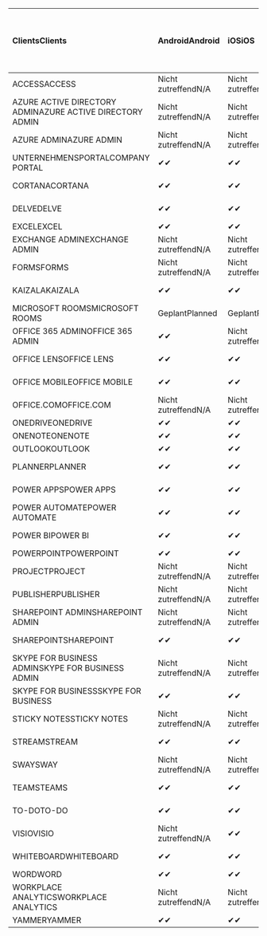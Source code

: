 <!-- This file is generated automatically. Changes made to this file will be overwritten.-->
|<span data-ttu-id="2227e-101">Clients</span><span class="sxs-lookup"><span data-stu-id="2227e-101">Clients</span></span>|<span data-ttu-id="2227e-102">Android</span><span class="sxs-lookup"><span data-stu-id="2227e-102">Android</span></span>|<span data-ttu-id="2227e-103">iOS</span><span class="sxs-lookup"><span data-stu-id="2227e-103">iOS</span></span>|<span data-ttu-id="2227e-104">Mac</span><span class="sxs-lookup"><span data-stu-id="2227e-104">Mac</span></span>|<span data-ttu-id="2227e-105">Windows 10</span><span class="sxs-lookup"><span data-stu-id="2227e-105">Windows 10</span></span><br><span data-ttu-id="2227e-106">Desktop</span><span class="sxs-lookup"><span data-stu-id="2227e-106">Desktop</span></span>|<span data-ttu-id="2227e-107">Windows 10</span><span class="sxs-lookup"><span data-stu-id="2227e-107">Windows 10</span></span><br><span data-ttu-id="2227e-108">Moderne Apps</span><span class="sxs-lookup"><span data-stu-id="2227e-108">Modern Apps</span></span>|
|:-|:-|:-|:-|:-|:-|
|<span data-ttu-id="2227e-109">ACCESS</span><span class="sxs-lookup"><span data-stu-id="2227e-109">ACCESS</span></span>|<span data-ttu-id="2227e-110">Nicht zutreffend</span><span class="sxs-lookup"><span data-stu-id="2227e-110">N/A</span></span>|<span data-ttu-id="2227e-111">Nicht zutreffend</span><span class="sxs-lookup"><span data-stu-id="2227e-111">N/A</span></span>|<span data-ttu-id="2227e-112">Nicht zutreffend</span><span class="sxs-lookup"><span data-stu-id="2227e-112">N/A</span></span>|<span data-ttu-id="2227e-113">✔</span><span class="sxs-lookup"><span data-stu-id="2227e-113">✔</span></span>|<span data-ttu-id="2227e-114">Nicht zutreffend</span><span class="sxs-lookup"><span data-stu-id="2227e-114">N/A</span></span>|
|<span data-ttu-id="2227e-115">AZURE ACTIVE DIRECTORY ADMIN</span><span class="sxs-lookup"><span data-stu-id="2227e-115">AZURE ACTIVE DIRECTORY ADMIN</span></span>|<span data-ttu-id="2227e-116">Nicht zutreffend</span><span class="sxs-lookup"><span data-stu-id="2227e-116">N/A</span></span>|<span data-ttu-id="2227e-117">Nicht zutreffend</span><span class="sxs-lookup"><span data-stu-id="2227e-117">N/A</span></span>|<span data-ttu-id="2227e-118">Nicht zutreffend</span><span class="sxs-lookup"><span data-stu-id="2227e-118">N/A</span></span>|<span data-ttu-id="2227e-119">✔</span><span class="sxs-lookup"><span data-stu-id="2227e-119">✔</span></span>|<span data-ttu-id="2227e-120">Nicht zutreffend</span><span class="sxs-lookup"><span data-stu-id="2227e-120">N/A</span></span>|
|<span data-ttu-id="2227e-121">AZURE ADMIN</span><span class="sxs-lookup"><span data-stu-id="2227e-121">AZURE ADMIN</span></span>|<span data-ttu-id="2227e-122">Nicht zutreffend</span><span class="sxs-lookup"><span data-stu-id="2227e-122">N/A</span></span>|<span data-ttu-id="2227e-123">Nicht zutreffend</span><span class="sxs-lookup"><span data-stu-id="2227e-123">N/A</span></span>|<span data-ttu-id="2227e-124">Nicht zutreffend</span><span class="sxs-lookup"><span data-stu-id="2227e-124">N/A</span></span>|<span data-ttu-id="2227e-125">Nicht zutreffend</span><span class="sxs-lookup"><span data-stu-id="2227e-125">N/A</span></span>|<span data-ttu-id="2227e-126">Nicht zutreffend</span><span class="sxs-lookup"><span data-stu-id="2227e-126">N/A</span></span>|
|<span data-ttu-id="2227e-127">UNTERNEHMENSPORTAL</span><span class="sxs-lookup"><span data-stu-id="2227e-127">COMPANY PORTAL</span></span>|<span data-ttu-id="2227e-128">✔</span><span class="sxs-lookup"><span data-stu-id="2227e-128">✔</span></span>|<span data-ttu-id="2227e-129">✔</span><span class="sxs-lookup"><span data-stu-id="2227e-129">✔</span></span>|<span data-ttu-id="2227e-130">✔</span><span class="sxs-lookup"><span data-stu-id="2227e-130">✔</span></span>|<span data-ttu-id="2227e-131">Nicht zutreffend</span><span class="sxs-lookup"><span data-stu-id="2227e-131">N/A</span></span>|<span data-ttu-id="2227e-132">✔</span><span class="sxs-lookup"><span data-stu-id="2227e-132">✔</span></span>|
|<span data-ttu-id="2227e-133">CORTANA</span><span class="sxs-lookup"><span data-stu-id="2227e-133">CORTANA</span></span>|<span data-ttu-id="2227e-134">✔</span><span class="sxs-lookup"><span data-stu-id="2227e-134">✔</span></span>|<span data-ttu-id="2227e-135">✔</span><span class="sxs-lookup"><span data-stu-id="2227e-135">✔</span></span>|<span data-ttu-id="2227e-136">Nicht zutreffend</span><span class="sxs-lookup"><span data-stu-id="2227e-136">N/A</span></span>|<span data-ttu-id="2227e-137">Nicht zutreffend</span><span class="sxs-lookup"><span data-stu-id="2227e-137">N/A</span></span>|<span data-ttu-id="2227e-138">✔</span><span class="sxs-lookup"><span data-stu-id="2227e-138">✔</span></span>|
|<span data-ttu-id="2227e-139">DELVE</span><span class="sxs-lookup"><span data-stu-id="2227e-139">DELVE</span></span>|<span data-ttu-id="2227e-140">✔</span><span class="sxs-lookup"><span data-stu-id="2227e-140">✔</span></span>|<span data-ttu-id="2227e-141">✔</span><span class="sxs-lookup"><span data-stu-id="2227e-141">✔</span></span>|<span data-ttu-id="2227e-142">Nicht zutreffend</span><span class="sxs-lookup"><span data-stu-id="2227e-142">N/A</span></span>|<span data-ttu-id="2227e-143">Nicht zutreffend</span><span class="sxs-lookup"><span data-stu-id="2227e-143">N/A</span></span>|<span data-ttu-id="2227e-144">Nicht zutreffend</span><span class="sxs-lookup"><span data-stu-id="2227e-144">N/A</span></span>|
|<span data-ttu-id="2227e-145">EXCEL</span><span class="sxs-lookup"><span data-stu-id="2227e-145">EXCEL</span></span>|<span data-ttu-id="2227e-146">✔</span><span class="sxs-lookup"><span data-stu-id="2227e-146">✔</span></span>|<span data-ttu-id="2227e-147">✔</span><span class="sxs-lookup"><span data-stu-id="2227e-147">✔</span></span>|<span data-ttu-id="2227e-148">✔</span><span class="sxs-lookup"><span data-stu-id="2227e-148">✔</span></span>|<span data-ttu-id="2227e-149">✔</span><span class="sxs-lookup"><span data-stu-id="2227e-149">✔</span></span>|<span data-ttu-id="2227e-150">✔</span><span class="sxs-lookup"><span data-stu-id="2227e-150">✔</span></span>|
|<span data-ttu-id="2227e-151">EXCHANGE ADMIN</span><span class="sxs-lookup"><span data-stu-id="2227e-151">EXCHANGE ADMIN</span></span>|<span data-ttu-id="2227e-152">Nicht zutreffend</span><span class="sxs-lookup"><span data-stu-id="2227e-152">N/A</span></span>|<span data-ttu-id="2227e-153">Nicht zutreffend</span><span class="sxs-lookup"><span data-stu-id="2227e-153">N/A</span></span>|<span data-ttu-id="2227e-154">Nicht zutreffend</span><span class="sxs-lookup"><span data-stu-id="2227e-154">N/A</span></span>|<span data-ttu-id="2227e-155">✔</span><span class="sxs-lookup"><span data-stu-id="2227e-155">✔</span></span>|<span data-ttu-id="2227e-156">Nicht zutreffend</span><span class="sxs-lookup"><span data-stu-id="2227e-156">N/A</span></span>|
|<span data-ttu-id="2227e-157">FORMS</span><span class="sxs-lookup"><span data-stu-id="2227e-157">FORMS</span></span>|<span data-ttu-id="2227e-158">Nicht zutreffend</span><span class="sxs-lookup"><span data-stu-id="2227e-158">N/A</span></span>|<span data-ttu-id="2227e-159">Nicht zutreffend</span><span class="sxs-lookup"><span data-stu-id="2227e-159">N/A</span></span>|<span data-ttu-id="2227e-160">Nicht zutreffend</span><span class="sxs-lookup"><span data-stu-id="2227e-160">N/A</span></span>|<span data-ttu-id="2227e-161">Nicht zutreffend</span><span class="sxs-lookup"><span data-stu-id="2227e-161">N/A</span></span>|<span data-ttu-id="2227e-162">Nicht zutreffend</span><span class="sxs-lookup"><span data-stu-id="2227e-162">N/A</span></span>|
|<span data-ttu-id="2227e-163">KAIZALA</span><span class="sxs-lookup"><span data-stu-id="2227e-163">KAIZALA</span></span>|<span data-ttu-id="2227e-164">✔</span><span class="sxs-lookup"><span data-stu-id="2227e-164">✔</span></span>|<span data-ttu-id="2227e-165">✔</span><span class="sxs-lookup"><span data-stu-id="2227e-165">✔</span></span>|<span data-ttu-id="2227e-166">Nicht zutreffend</span><span class="sxs-lookup"><span data-stu-id="2227e-166">N/A</span></span>|<span data-ttu-id="2227e-167">Nicht zutreffend</span><span class="sxs-lookup"><span data-stu-id="2227e-167">N/A</span></span>|<span data-ttu-id="2227e-168">Nicht zutreffend</span><span class="sxs-lookup"><span data-stu-id="2227e-168">N/A</span></span>|
|<span data-ttu-id="2227e-169">MICROSOFT ROOMS</span><span class="sxs-lookup"><span data-stu-id="2227e-169">MICROSOFT ROOMS</span></span>|<span data-ttu-id="2227e-170">Geplant</span><span class="sxs-lookup"><span data-stu-id="2227e-170">Planned</span></span>|<span data-ttu-id="2227e-171">Geplant</span><span class="sxs-lookup"><span data-stu-id="2227e-171">Planned</span></span>|<span data-ttu-id="2227e-172">Nicht zutreffend</span><span class="sxs-lookup"><span data-stu-id="2227e-172">N/A</span></span>|<span data-ttu-id="2227e-173">Nicht zutreffend</span><span class="sxs-lookup"><span data-stu-id="2227e-173">N/A</span></span>|<span data-ttu-id="2227e-174">Nicht zutreffend</span><span class="sxs-lookup"><span data-stu-id="2227e-174">N/A</span></span>|
|<span data-ttu-id="2227e-175">OFFICE 365 ADMIN</span><span class="sxs-lookup"><span data-stu-id="2227e-175">OFFICE 365 ADMIN</span></span>|<span data-ttu-id="2227e-176">✔</span><span class="sxs-lookup"><span data-stu-id="2227e-176">✔</span></span>|<span data-ttu-id="2227e-177">Nicht zutreffend</span><span class="sxs-lookup"><span data-stu-id="2227e-177">N/A</span></span>|<span data-ttu-id="2227e-178">Nicht zutreffend</span><span class="sxs-lookup"><span data-stu-id="2227e-178">N/A</span></span>|<span data-ttu-id="2227e-179">Nicht zutreffend</span><span class="sxs-lookup"><span data-stu-id="2227e-179">N/A</span></span>|<span data-ttu-id="2227e-180">Nicht zutreffend</span><span class="sxs-lookup"><span data-stu-id="2227e-180">N/A</span></span>|
|<span data-ttu-id="2227e-181">OFFICE LENS</span><span class="sxs-lookup"><span data-stu-id="2227e-181">OFFICE LENS</span></span>|<span data-ttu-id="2227e-182">✔</span><span class="sxs-lookup"><span data-stu-id="2227e-182">✔</span></span>|<span data-ttu-id="2227e-183">✔</span><span class="sxs-lookup"><span data-stu-id="2227e-183">✔</span></span>|<span data-ttu-id="2227e-184">Nicht zutreffend</span><span class="sxs-lookup"><span data-stu-id="2227e-184">N/A</span></span>|<span data-ttu-id="2227e-185">Nicht zutreffend</span><span class="sxs-lookup"><span data-stu-id="2227e-185">N/A</span></span>|<span data-ttu-id="2227e-186">✔</span><span class="sxs-lookup"><span data-stu-id="2227e-186">✔</span></span>|
|<span data-ttu-id="2227e-187">OFFICE MOBILE</span><span class="sxs-lookup"><span data-stu-id="2227e-187">OFFICE MOBILE</span></span>|<span data-ttu-id="2227e-188">✔</span><span class="sxs-lookup"><span data-stu-id="2227e-188">✔</span></span>|<span data-ttu-id="2227e-189">✔</span><span class="sxs-lookup"><span data-stu-id="2227e-189">✔</span></span>|<span data-ttu-id="2227e-190">Nicht zutreffend</span><span class="sxs-lookup"><span data-stu-id="2227e-190">N/A</span></span>|<span data-ttu-id="2227e-191">Nicht zutreffend</span><span class="sxs-lookup"><span data-stu-id="2227e-191">N/A</span></span>|<span data-ttu-id="2227e-192">Nicht zutreffend</span><span class="sxs-lookup"><span data-stu-id="2227e-192">N/A</span></span>|
|<span data-ttu-id="2227e-193">OFFICE.COM</span><span class="sxs-lookup"><span data-stu-id="2227e-193">OFFICE.COM</span></span>|<span data-ttu-id="2227e-194">Nicht zutreffend</span><span class="sxs-lookup"><span data-stu-id="2227e-194">N/A</span></span>|<span data-ttu-id="2227e-195">Nicht zutreffend</span><span class="sxs-lookup"><span data-stu-id="2227e-195">N/A</span></span>|<span data-ttu-id="2227e-196">Nicht zutreffend</span><span class="sxs-lookup"><span data-stu-id="2227e-196">N/A</span></span>|<span data-ttu-id="2227e-197">Nicht zutreffend</span><span class="sxs-lookup"><span data-stu-id="2227e-197">N/A</span></span>|<span data-ttu-id="2227e-198">✔</span><span class="sxs-lookup"><span data-stu-id="2227e-198">✔</span></span>|
|<span data-ttu-id="2227e-199">ONEDRIVE</span><span class="sxs-lookup"><span data-stu-id="2227e-199">ONEDRIVE</span></span>|<span data-ttu-id="2227e-200">✔</span><span class="sxs-lookup"><span data-stu-id="2227e-200">✔</span></span>|<span data-ttu-id="2227e-201">✔</span><span class="sxs-lookup"><span data-stu-id="2227e-201">✔</span></span>|<span data-ttu-id="2227e-202">✔</span><span class="sxs-lookup"><span data-stu-id="2227e-202">✔</span></span>|<span data-ttu-id="2227e-203">✔</span><span class="sxs-lookup"><span data-stu-id="2227e-203">✔</span></span>|<span data-ttu-id="2227e-204">✔</span><span class="sxs-lookup"><span data-stu-id="2227e-204">✔</span></span>|
|<span data-ttu-id="2227e-205">ONENOTE</span><span class="sxs-lookup"><span data-stu-id="2227e-205">ONENOTE</span></span>|<span data-ttu-id="2227e-206">✔</span><span class="sxs-lookup"><span data-stu-id="2227e-206">✔</span></span>|<span data-ttu-id="2227e-207">✔</span><span class="sxs-lookup"><span data-stu-id="2227e-207">✔</span></span>|<span data-ttu-id="2227e-208">✔</span><span class="sxs-lookup"><span data-stu-id="2227e-208">✔</span></span>|<span data-ttu-id="2227e-209">✔</span><span class="sxs-lookup"><span data-stu-id="2227e-209">✔</span></span>|<span data-ttu-id="2227e-210">✔</span><span class="sxs-lookup"><span data-stu-id="2227e-210">✔</span></span>|
|<span data-ttu-id="2227e-211">OUTLOOK</span><span class="sxs-lookup"><span data-stu-id="2227e-211">OUTLOOK</span></span>|<span data-ttu-id="2227e-212">✔</span><span class="sxs-lookup"><span data-stu-id="2227e-212">✔</span></span>|<span data-ttu-id="2227e-213">✔</span><span class="sxs-lookup"><span data-stu-id="2227e-213">✔</span></span>|<span data-ttu-id="2227e-214">✔</span><span class="sxs-lookup"><span data-stu-id="2227e-214">✔</span></span>|<span data-ttu-id="2227e-215">✔</span><span class="sxs-lookup"><span data-stu-id="2227e-215">✔</span></span>|<span data-ttu-id="2227e-216">✔</span><span class="sxs-lookup"><span data-stu-id="2227e-216">✔</span></span>|
|<span data-ttu-id="2227e-217">PLANNER</span><span class="sxs-lookup"><span data-stu-id="2227e-217">PLANNER</span></span>|<span data-ttu-id="2227e-218">✔</span><span class="sxs-lookup"><span data-stu-id="2227e-218">✔</span></span>|<span data-ttu-id="2227e-219">✔</span><span class="sxs-lookup"><span data-stu-id="2227e-219">✔</span></span>|<span data-ttu-id="2227e-220">Nicht zutreffend</span><span class="sxs-lookup"><span data-stu-id="2227e-220">N/A</span></span>|<span data-ttu-id="2227e-221">Nicht zutreffend</span><span class="sxs-lookup"><span data-stu-id="2227e-221">N/A</span></span>|<span data-ttu-id="2227e-222">Nicht zutreffend</span><span class="sxs-lookup"><span data-stu-id="2227e-222">N/A</span></span>|
|<span data-ttu-id="2227e-223">POWER APPS</span><span class="sxs-lookup"><span data-stu-id="2227e-223">POWER APPS</span></span>|<span data-ttu-id="2227e-224">✔</span><span class="sxs-lookup"><span data-stu-id="2227e-224">✔</span></span>|<span data-ttu-id="2227e-225">✔</span><span class="sxs-lookup"><span data-stu-id="2227e-225">✔</span></span>|<span data-ttu-id="2227e-226">Nicht zutreffend</span><span class="sxs-lookup"><span data-stu-id="2227e-226">N/A</span></span>|<span data-ttu-id="2227e-227">Nicht zutreffend</span><span class="sxs-lookup"><span data-stu-id="2227e-227">N/A</span></span>|<span data-ttu-id="2227e-228">✔</span><span class="sxs-lookup"><span data-stu-id="2227e-228">✔</span></span>|
|<span data-ttu-id="2227e-229">POWER AUTOMATE</span><span class="sxs-lookup"><span data-stu-id="2227e-229">POWER AUTOMATE</span></span>|<span data-ttu-id="2227e-230">✔</span><span class="sxs-lookup"><span data-stu-id="2227e-230">✔</span></span>|<span data-ttu-id="2227e-231">✔</span><span class="sxs-lookup"><span data-stu-id="2227e-231">✔</span></span>|<span data-ttu-id="2227e-232">Nicht zutreffend</span><span class="sxs-lookup"><span data-stu-id="2227e-232">N/A</span></span>|<span data-ttu-id="2227e-233">Nicht zutreffend</span><span class="sxs-lookup"><span data-stu-id="2227e-233">N/A</span></span>|<span data-ttu-id="2227e-234">Nicht zutreffend</span><span class="sxs-lookup"><span data-stu-id="2227e-234">N/A</span></span>|
|<span data-ttu-id="2227e-235">POWER BI</span><span class="sxs-lookup"><span data-stu-id="2227e-235">POWER BI</span></span>|<span data-ttu-id="2227e-236">✔</span><span class="sxs-lookup"><span data-stu-id="2227e-236">✔</span></span>|<span data-ttu-id="2227e-237">✔</span><span class="sxs-lookup"><span data-stu-id="2227e-237">✔</span></span>|<span data-ttu-id="2227e-238">Nicht zutreffend</span><span class="sxs-lookup"><span data-stu-id="2227e-238">N/A</span></span>|<span data-ttu-id="2227e-239">✔</span><span class="sxs-lookup"><span data-stu-id="2227e-239">✔</span></span>|<span data-ttu-id="2227e-240">✔</span><span class="sxs-lookup"><span data-stu-id="2227e-240">✔</span></span>|
|<span data-ttu-id="2227e-241">POWERPOINT</span><span class="sxs-lookup"><span data-stu-id="2227e-241">POWERPOINT</span></span>|<span data-ttu-id="2227e-242">✔</span><span class="sxs-lookup"><span data-stu-id="2227e-242">✔</span></span>|<span data-ttu-id="2227e-243">✔</span><span class="sxs-lookup"><span data-stu-id="2227e-243">✔</span></span>|<span data-ttu-id="2227e-244">✔</span><span class="sxs-lookup"><span data-stu-id="2227e-244">✔</span></span>|<span data-ttu-id="2227e-245">✔</span><span class="sxs-lookup"><span data-stu-id="2227e-245">✔</span></span>|<span data-ttu-id="2227e-246">✔</span><span class="sxs-lookup"><span data-stu-id="2227e-246">✔</span></span>|
|<span data-ttu-id="2227e-247">PROJECT</span><span class="sxs-lookup"><span data-stu-id="2227e-247">PROJECT</span></span>|<span data-ttu-id="2227e-248">Nicht zutreffend</span><span class="sxs-lookup"><span data-stu-id="2227e-248">N/A</span></span>|<span data-ttu-id="2227e-249">Nicht zutreffend</span><span class="sxs-lookup"><span data-stu-id="2227e-249">N/A</span></span>|<span data-ttu-id="2227e-250">Nicht zutreffend</span><span class="sxs-lookup"><span data-stu-id="2227e-250">N/A</span></span>|<span data-ttu-id="2227e-251">✔</span><span class="sxs-lookup"><span data-stu-id="2227e-251">✔</span></span>|<span data-ttu-id="2227e-252">Nicht zutreffend</span><span class="sxs-lookup"><span data-stu-id="2227e-252">N/A</span></span>|
|<span data-ttu-id="2227e-253">PUBLISHER</span><span class="sxs-lookup"><span data-stu-id="2227e-253">PUBLISHER</span></span>|<span data-ttu-id="2227e-254">Nicht zutreffend</span><span class="sxs-lookup"><span data-stu-id="2227e-254">N/A</span></span>|<span data-ttu-id="2227e-255">Nicht zutreffend</span><span class="sxs-lookup"><span data-stu-id="2227e-255">N/A</span></span>|<span data-ttu-id="2227e-256">Nicht zutreffend</span><span class="sxs-lookup"><span data-stu-id="2227e-256">N/A</span></span>|<span data-ttu-id="2227e-257">✔</span><span class="sxs-lookup"><span data-stu-id="2227e-257">✔</span></span>|<span data-ttu-id="2227e-258">Nicht zutreffend</span><span class="sxs-lookup"><span data-stu-id="2227e-258">N/A</span></span>|
|<span data-ttu-id="2227e-259">SHAREPOINT ADMIN</span><span class="sxs-lookup"><span data-stu-id="2227e-259">SHAREPOINT ADMIN</span></span>|<span data-ttu-id="2227e-260">Nicht zutreffend</span><span class="sxs-lookup"><span data-stu-id="2227e-260">N/A</span></span>|<span data-ttu-id="2227e-261">Nicht zutreffend</span><span class="sxs-lookup"><span data-stu-id="2227e-261">N/A</span></span>|<span data-ttu-id="2227e-262">Nicht zutreffend</span><span class="sxs-lookup"><span data-stu-id="2227e-262">N/A</span></span>|<span data-ttu-id="2227e-263">✔</span><span class="sxs-lookup"><span data-stu-id="2227e-263">✔</span></span>|<span data-ttu-id="2227e-264">Nicht zutreffend</span><span class="sxs-lookup"><span data-stu-id="2227e-264">N/A</span></span>|
|<span data-ttu-id="2227e-265">SHAREPOINT</span><span class="sxs-lookup"><span data-stu-id="2227e-265">SHAREPOINT</span></span>|<span data-ttu-id="2227e-266">✔</span><span class="sxs-lookup"><span data-stu-id="2227e-266">✔</span></span>|<span data-ttu-id="2227e-267">✔</span><span class="sxs-lookup"><span data-stu-id="2227e-267">✔</span></span>|<span data-ttu-id="2227e-268">Nicht zutreffend</span><span class="sxs-lookup"><span data-stu-id="2227e-268">N/A</span></span>|<span data-ttu-id="2227e-269">Nicht zutreffend</span><span class="sxs-lookup"><span data-stu-id="2227e-269">N/A</span></span>|<span data-ttu-id="2227e-270">Nicht zutreffend</span><span class="sxs-lookup"><span data-stu-id="2227e-270">N/A</span></span>|
|<span data-ttu-id="2227e-271">SKYPE FOR BUSINESS ADMIN</span><span class="sxs-lookup"><span data-stu-id="2227e-271">SKYPE FOR BUSINESS ADMIN</span></span>|<span data-ttu-id="2227e-272">Nicht zutreffend</span><span class="sxs-lookup"><span data-stu-id="2227e-272">N/A</span></span>|<span data-ttu-id="2227e-273">Nicht zutreffend</span><span class="sxs-lookup"><span data-stu-id="2227e-273">N/A</span></span>|<span data-ttu-id="2227e-274">Nicht zutreffend</span><span class="sxs-lookup"><span data-stu-id="2227e-274">N/A</span></span>|<span data-ttu-id="2227e-275">✔</span><span class="sxs-lookup"><span data-stu-id="2227e-275">✔</span></span>|<span data-ttu-id="2227e-276">Nicht zutreffend</span><span class="sxs-lookup"><span data-stu-id="2227e-276">N/A</span></span>|
|<span data-ttu-id="2227e-277">SKYPE FOR BUSINESS</span><span class="sxs-lookup"><span data-stu-id="2227e-277">SKYPE FOR BUSINESS</span></span>|<span data-ttu-id="2227e-278">✔</span><span class="sxs-lookup"><span data-stu-id="2227e-278">✔</span></span>|<span data-ttu-id="2227e-279">✔</span><span class="sxs-lookup"><span data-stu-id="2227e-279">✔</span></span>|<span data-ttu-id="2227e-280">✔</span><span class="sxs-lookup"><span data-stu-id="2227e-280">✔</span></span>|<span data-ttu-id="2227e-281">✔</span><span class="sxs-lookup"><span data-stu-id="2227e-281">✔</span></span>|<span data-ttu-id="2227e-282">Nicht zutreffend</span><span class="sxs-lookup"><span data-stu-id="2227e-282">N/A</span></span>|
|<span data-ttu-id="2227e-283">STICKY NOTES</span><span class="sxs-lookup"><span data-stu-id="2227e-283">STICKY NOTES</span></span>|<span data-ttu-id="2227e-284">Nicht zutreffend</span><span class="sxs-lookup"><span data-stu-id="2227e-284">N/A</span></span>|<span data-ttu-id="2227e-285">Nicht zutreffend</span><span class="sxs-lookup"><span data-stu-id="2227e-285">N/A</span></span>|<span data-ttu-id="2227e-286">Nicht zutreffend</span><span class="sxs-lookup"><span data-stu-id="2227e-286">N/A</span></span>|<span data-ttu-id="2227e-287">Nicht zutreffend</span><span class="sxs-lookup"><span data-stu-id="2227e-287">N/A</span></span>|<span data-ttu-id="2227e-288">✔</span><span class="sxs-lookup"><span data-stu-id="2227e-288">✔</span></span>|
|<span data-ttu-id="2227e-289">STREAM</span><span class="sxs-lookup"><span data-stu-id="2227e-289">STREAM</span></span>|<span data-ttu-id="2227e-290">✔</span><span class="sxs-lookup"><span data-stu-id="2227e-290">✔</span></span>|<span data-ttu-id="2227e-291">✔</span><span class="sxs-lookup"><span data-stu-id="2227e-291">✔</span></span>|<span data-ttu-id="2227e-292">Nicht zutreffend</span><span class="sxs-lookup"><span data-stu-id="2227e-292">N/A</span></span>|<span data-ttu-id="2227e-293">Nicht zutreffend</span><span class="sxs-lookup"><span data-stu-id="2227e-293">N/A</span></span>|<span data-ttu-id="2227e-294">Nicht zutreffend</span><span class="sxs-lookup"><span data-stu-id="2227e-294">N/A</span></span>|
|<span data-ttu-id="2227e-295">SWAY</span><span class="sxs-lookup"><span data-stu-id="2227e-295">SWAY</span></span>|<span data-ttu-id="2227e-296">Nicht zutreffend</span><span class="sxs-lookup"><span data-stu-id="2227e-296">N/A</span></span>|<span data-ttu-id="2227e-297">Nicht zutreffend</span><span class="sxs-lookup"><span data-stu-id="2227e-297">N/A</span></span>|<span data-ttu-id="2227e-298">Nicht zutreffend</span><span class="sxs-lookup"><span data-stu-id="2227e-298">N/A</span></span>|<span data-ttu-id="2227e-299">Nicht zutreffend</span><span class="sxs-lookup"><span data-stu-id="2227e-299">N/A</span></span>|<span data-ttu-id="2227e-300">✔</span><span class="sxs-lookup"><span data-stu-id="2227e-300">✔</span></span>|
|<span data-ttu-id="2227e-301">TEAMS</span><span class="sxs-lookup"><span data-stu-id="2227e-301">TEAMS</span></span>|<span data-ttu-id="2227e-302">✔</span><span class="sxs-lookup"><span data-stu-id="2227e-302">✔</span></span>|<span data-ttu-id="2227e-303">✔</span><span class="sxs-lookup"><span data-stu-id="2227e-303">✔</span></span>|<span data-ttu-id="2227e-304">✔</span><span class="sxs-lookup"><span data-stu-id="2227e-304">✔</span></span>|<span data-ttu-id="2227e-305">✔</span><span class="sxs-lookup"><span data-stu-id="2227e-305">✔</span></span>|<span data-ttu-id="2227e-306">Nicht zutreffend</span><span class="sxs-lookup"><span data-stu-id="2227e-306">N/A</span></span>|
|<span data-ttu-id="2227e-307">TO-DO</span><span class="sxs-lookup"><span data-stu-id="2227e-307">TO-DO</span></span>|<span data-ttu-id="2227e-308">✔</span><span class="sxs-lookup"><span data-stu-id="2227e-308">✔</span></span>|<span data-ttu-id="2227e-309">✔</span><span class="sxs-lookup"><span data-stu-id="2227e-309">✔</span></span>|<span data-ttu-id="2227e-310">✔</span><span class="sxs-lookup"><span data-stu-id="2227e-310">✔</span></span>|<span data-ttu-id="2227e-311">Nicht zutreffend</span><span class="sxs-lookup"><span data-stu-id="2227e-311">N/A</span></span>|<span data-ttu-id="2227e-312">✔</span><span class="sxs-lookup"><span data-stu-id="2227e-312">✔</span></span>|
|<span data-ttu-id="2227e-313">VISIO</span><span class="sxs-lookup"><span data-stu-id="2227e-313">VISIO</span></span>|<span data-ttu-id="2227e-314">Nicht zutreffend</span><span class="sxs-lookup"><span data-stu-id="2227e-314">N/A</span></span>|<span data-ttu-id="2227e-315">✔</span><span class="sxs-lookup"><span data-stu-id="2227e-315">✔</span></span>|<span data-ttu-id="2227e-316">Nicht zutreffend</span><span class="sxs-lookup"><span data-stu-id="2227e-316">N/A</span></span>|<span data-ttu-id="2227e-317">✔</span><span class="sxs-lookup"><span data-stu-id="2227e-317">✔</span></span>|<span data-ttu-id="2227e-318">Nicht zutreffend</span><span class="sxs-lookup"><span data-stu-id="2227e-318">N/A</span></span>|
|<span data-ttu-id="2227e-319">WHITEBOARD</span><span class="sxs-lookup"><span data-stu-id="2227e-319">WHITEBOARD</span></span>|<span data-ttu-id="2227e-320">✔</span><span class="sxs-lookup"><span data-stu-id="2227e-320">✔</span></span>|<span data-ttu-id="2227e-321">✔</span><span class="sxs-lookup"><span data-stu-id="2227e-321">✔</span></span>|<span data-ttu-id="2227e-322">Nicht zutreffend</span><span class="sxs-lookup"><span data-stu-id="2227e-322">N/A</span></span>|<span data-ttu-id="2227e-323">Nicht zutreffend</span><span class="sxs-lookup"><span data-stu-id="2227e-323">N/A</span></span>|<span data-ttu-id="2227e-324">✔</span><span class="sxs-lookup"><span data-stu-id="2227e-324">✔</span></span>|
|<span data-ttu-id="2227e-325">WORD</span><span class="sxs-lookup"><span data-stu-id="2227e-325">WORD</span></span>|<span data-ttu-id="2227e-326">✔</span><span class="sxs-lookup"><span data-stu-id="2227e-326">✔</span></span>|<span data-ttu-id="2227e-327">✔</span><span class="sxs-lookup"><span data-stu-id="2227e-327">✔</span></span>|<span data-ttu-id="2227e-328">✔</span><span class="sxs-lookup"><span data-stu-id="2227e-328">✔</span></span>|<span data-ttu-id="2227e-329">✔</span><span class="sxs-lookup"><span data-stu-id="2227e-329">✔</span></span>|<span data-ttu-id="2227e-330">✔</span><span class="sxs-lookup"><span data-stu-id="2227e-330">✔</span></span>|
|<span data-ttu-id="2227e-331">WORKPLACE ANALYTICS</span><span class="sxs-lookup"><span data-stu-id="2227e-331">WORKPLACE ANALYTICS</span></span>|<span data-ttu-id="2227e-332">Nicht zutreffend</span><span class="sxs-lookup"><span data-stu-id="2227e-332">N/A</span></span>|<span data-ttu-id="2227e-333">Nicht zutreffend</span><span class="sxs-lookup"><span data-stu-id="2227e-333">N/A</span></span>|<span data-ttu-id="2227e-334">Nicht zutreffend</span><span class="sxs-lookup"><span data-stu-id="2227e-334">N/A</span></span>|<span data-ttu-id="2227e-335">Nicht zutreffend</span><span class="sxs-lookup"><span data-stu-id="2227e-335">N/A</span></span>|<span data-ttu-id="2227e-336">Nicht zutreffend</span><span class="sxs-lookup"><span data-stu-id="2227e-336">N/A</span></span>|
|<span data-ttu-id="2227e-337">YAMMER</span><span class="sxs-lookup"><span data-stu-id="2227e-337">YAMMER</span></span>|<span data-ttu-id="2227e-338">✔</span><span class="sxs-lookup"><span data-stu-id="2227e-338">✔</span></span>|<span data-ttu-id="2227e-339">✔</span><span class="sxs-lookup"><span data-stu-id="2227e-339">✔</span></span>|<span data-ttu-id="2227e-340">✔</span><span class="sxs-lookup"><span data-stu-id="2227e-340">✔</span></span>|<span data-ttu-id="2227e-341">✔</span><span class="sxs-lookup"><span data-stu-id="2227e-341">✔</span></span>|<span data-ttu-id="2227e-342">–</span><span class="sxs-lookup"><span data-stu-id="2227e-342">N/A</span></span>|
